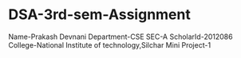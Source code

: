 # DSA-3rd-sem-Assignment
Name-Prakash Devnani
Department-CSE
SEC-A
ScholarId-2012086
College-National Institute of technology,Silchar
Mini Project-1
